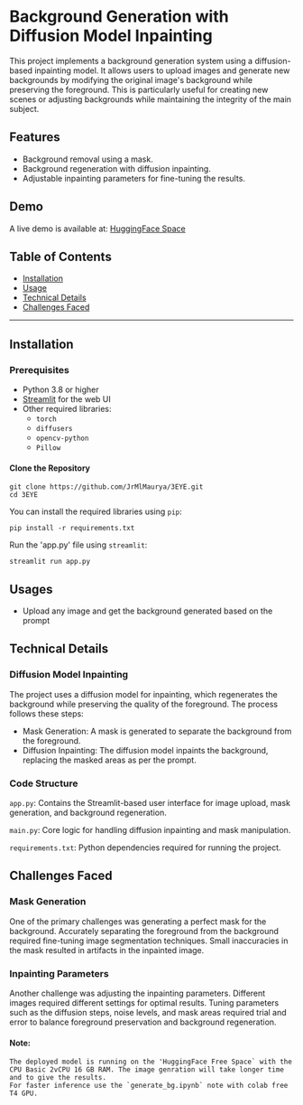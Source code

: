 # Background Generation with Diffusion Model Inpainting

This project implements a background generation system using a diffusion-based inpainting model. It allows users to upload images and generate new backgrounds by modifying the original image's background while preserving the foreground. This is particularly useful for creating new scenes or adjusting backgrounds while maintaining the integrity of the main subject.

## Features
- Background removal using a mask.
- Background regeneration with diffusion inpainting.
- Adjustable inpainting parameters for fine-tuning the results.

## Demo
A live demo is available at: [HuggingFace Space](https://huggingface.co/spaces/akashmaurya/bg_generator)


## Table of Contents
- [Installation](#installation)
- [Usage](#usage)
- [Technical Details](#technical-details)
- [Challenges Faced](#challenges-faced)

---

## Installation

### Prerequisites
- Python 3.8 or higher
- [Streamlit](https://streamlit.io/) for the web UI
- Other required libraries: 
  - `torch`
  - `diffusers`
  - `opencv-python`
  - `Pillow`

#### Clone the Repository
```
git clone https://github.com/JrMlMaurya/3EYE.git
cd 3EYE
```

You can install the required libraries using `pip`:

```
pip install -r requirements.txt
```

Run the 'app.py' file using `streamlit`:

``` 
streamlit run app.py
```

## Usages

- Upload any image and get the background generated based on the prompt

## Technical Details

### Diffusion Model Inpainting

The project uses a diffusion model for inpainting, which regenerates the background while preserving the quality of the foreground. The process follows these steps:

- Mask Generation: A mask is generated to separate the background from the foreground.
- Diffusion Inpainting: The diffusion model inpaints the background, replacing the masked areas as per the prompt. 

### Code Structure

`app.py`: Contains the Streamlit-based user interface for image upload, mask generation, and background regeneration.

`main.py`: Core logic for handling diffusion inpainting and mask manipulation.

`requirements.txt`: Python dependencies required for running the project.

## Challenges Faced 

### Mask Generation
One of the primary challenges was generating a perfect mask for the background. Accurately separating the foreground from the background required fine-tuning image segmentation techniques. Small inaccuracies in the mask resulted in artifacts in the inpainted image.

### Inpainting Parameters
Another challenge was adjusting the inpainting parameters. Different images required different settings for optimal results. Tuning parameters such as the diffusion steps, noise levels, and mask areas required trial and error to balance foreground preservation and background regeneration.


#### Note:
``` 
The deployed model is running on the 'HuggingFace Free Space` with the CPU Basic 2vCPU 16 GB RAM. The image genration will take longer time and to give the results.
For faster inference use the `generate_bg.ipynb` note with colab free T4 GPU. 
```